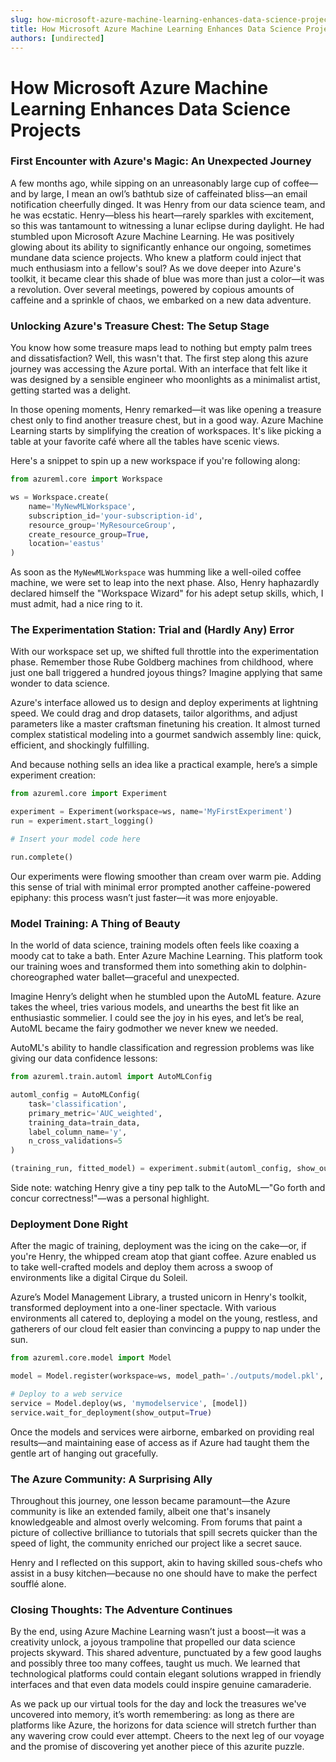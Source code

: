 ```yaml
---
slug: how-microsoft-azure-machine-learning-enhances-data-science-projects
title: How Microsoft Azure Machine Learning Enhances Data Science Projects
authors: [undirected]
---
```



# How Microsoft Azure Machine Learning Enhances Data Science Projects

### First Encounter with Azure's Magic: An Unexpected Journey

A few months ago, while sipping on an unreasonably large cup of coffee—and by large, I mean an owl’s bathtub size of caffeinated bliss—an email notification cheerfully dinged. It was Henry from our data science team, and he was ecstatic. Henry—bless his heart—rarely sparkles with excitement, so this was tantamount to witnessing a lunar eclipse during daylight. He had stumbled upon Microsoft Azure Machine Learning. He was positively glowing about its ability to significantly enhance our ongoing, sometimes mundane data science projects. Who knew a platform could inject that much enthusiasm into a fellow's soul? As we dove deeper into Azure's toolkit, it became clear this shade of blue was more than just a color—it was a revolution. Over several meetings, powered by copious amounts of caffeine and a sprinkle of chaos, we embarked on a new data adventure.

### Unlocking Azure's Treasure Chest: The Setup Stage

You know how some treasure maps lead to nothing but empty palm trees and dissatisfaction? Well, this wasn't that. The first step along this azure journey was accessing the Azure portal. With an interface that felt like it was designed by a sensible engineer who moonlights as a minimalist artist, getting started was a delight. 

In those opening moments, Henry remarked—it was like opening a treasure chest only to find another treasure chest, but in a good way. Azure Machine Learning starts by simplifying the creation of workspaces. It's like picking a table at your favorite café where all the tables have scenic views.

Here's a snippet to spin up a new workspace if you're following along:
```python
from azureml.core import Workspace

ws = Workspace.create(
    name='MyNewMLWorkspace',
    subscription_id='your-subscription-id',
    resource_group='MyResourceGroup',
    create_resource_group=True,
    location='eastus'
)
```
As soon as the `MyNewMLWorkspace` was humming like a well-oiled coffee machine, we were set to leap into the next phase. Also, Henry haphazardly declared himself the "Workspace Wizard" for his adept setup skills, which, I must admit, had a nice ring to it.

### The Experimentation Station: Trial and (Hardly Any) Error

With our workspace set up, we shifted full throttle into the experimentation phase. Remember those Rube Goldberg machines from childhood, where just one ball triggered a hundred joyous things? Imagine applying that same wonder to data science.

Azure's interface allowed us to design and deploy experiments at lightning speed. We could drag and drop datasets, tailor algorithms, and adjust parameters like a master craftsman finetuning his creation. It almost turned complex statistical modeling into a gourmet sandwich assembly line: quick, efficient, and shockingly fulfilling.

And because nothing sells an idea like a practical example, here’s a simple experiment creation:
```python
from azureml.core import Experiment

experiment = Experiment(workspace=ws, name='MyFirstExperiment')
run = experiment.start_logging()

# Insert your model code here

run.complete()
```
Our experiments were flowing smoother than cream over warm pie. Adding this sense of trial with minimal error prompted another caffeine-powered epiphany: this process wasn’t just faster—it was more enjoyable.

### Model Training: A Thing of Beauty

In the world of data science, training models often feels like coaxing a moody cat to take a bath. Enter Azure Machine Learning. This platform took our training woes and transformed them into something akin to dolphin-choreographed water ballet—graceful and unexpected.

Imagine Henry’s delight when he stumbled upon the AutoML feature. Azure takes the wheel, tries various models, and unearths the best fit like an enthusiastic sommelier. I could see the joy in his eyes, and let’s be real, AutoML became the fairy godmother we never knew we needed.

AutoML's ability to handle classification and regression problems was like giving our data confidence lessons:
```python
from azureml.train.automl import AutoMLConfig

automl_config = AutoMLConfig(
    task='classification',
    primary_metric='AUC_weighted',
    training_data=train_data,
    label_column_name='y',
    n_cross_validations=5
)

(training_run, fitted_model) = experiment.submit(automl_config, show_output=True)
```
Side note: watching Henry give a tiny pep talk to the AutoML—"Go forth and concur correctness!"—was a personal highlight.

### Deployment Done Right

After the magic of training, deployment was the icing on the cake—or, if you're Henry, the whipped cream atop that giant coffee. Azure enabled us to take well-crafted models and deploy them across a swoop of environments like a digital Cirque du Soleil.

Azure’s Model Management Library, a trusted unicorn in Henry's toolkit, transformed deployment into a one-liner spectacle. With various environments all catered to, deploying a model on the young, restless, and gatherers of our cloud felt easier than convincing a puppy to nap under the sun.
```python
from azureml.core.model import Model

model = Model.register(workspace=ws, model_path='./outputs/model.pkl', model_name='MySuperModel')

# Deploy to a web service
service = Model.deploy(ws, 'mymodelservice', [model])
service.wait_for_deployment(show_output=True)
```
Once the models and services were airborne, embarked on providing real results—and maintaining ease of access as if Azure had taught them the gentle art of hanging out gracefully.

### The Azure Community: A Surprising Ally

Throughout this journey, one lesson became paramount—the Azure community is like an extended family, albeit one that's insanely knowledgeable and almost overly welcoming. From forums that paint a picture of collective brilliance to tutorials that spill secrets quicker than the speed of light, the community enriched our project like a secret sauce.

Henry and I reflected on this support, akin to having skilled sous-chefs who assist in a busy kitchen—because no one should have to make the perfect soufflé alone.

### Closing Thoughts: The Adventure Continues

By the end, using Azure Machine Learning wasn’t just a boost—it was a creativity unlock, a joyous trampoline that propelled our data science projects skyward. This shared adventure, punctuated by a few good laughs and possibly three too many coffees, taught us much. We learned that technological platforms could contain elegant solutions wrapped in friendly interfaces and that even data models could inspire genuine camaraderie.

As we pack up our virtual tools for the day and lock the treasures we've uncovered into memory, it’s worth remembering: as long as there are platforms like Azure, the horizons for data science will stretch further than any wavering crow could ever attempt. Cheers to the next leg of our voyage and the promise of discovering yet another piece of this azurite puzzle.